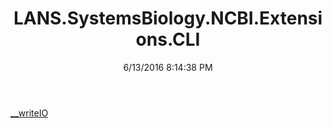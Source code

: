 ﻿---
title: LANS.SystemsBiology.NCBI.Extensions.CLI
date: 6/13/2016 8:14:38 PM
---

[__writeIO](T-LANS.SystemsBiology.NCBI.Extensions.CLI.__writeIO.html)
